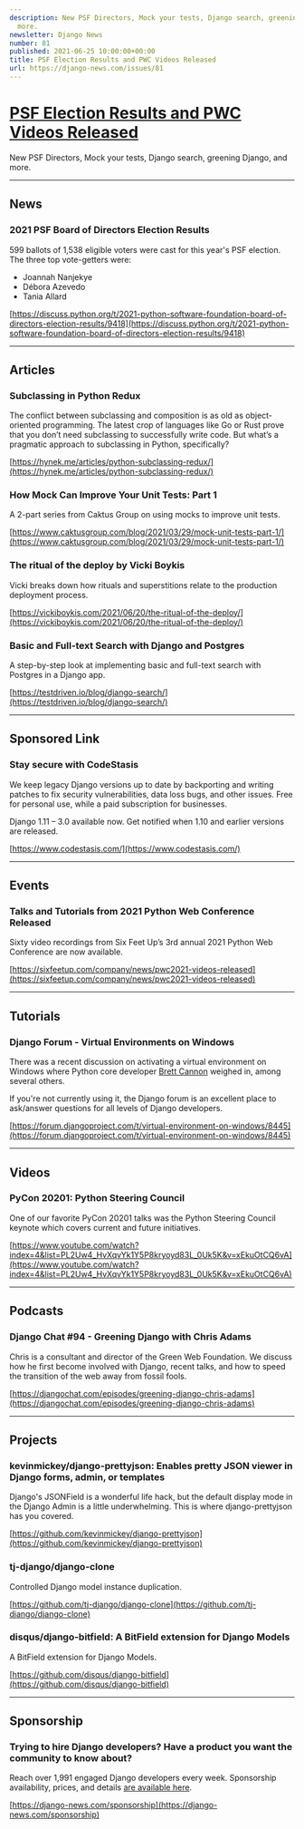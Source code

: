 ```yaml
---
description: New PSF Directors, Mock your tests, Django search, greening Django, and
  more.
newsletter: Django News
number: 81
published: 2021-06-25 10:00:00+00:00
title: PSF Election Results and PWC Videos Released
url: https://django-news.com/issues/81
---
```


# [PSF Election Results and PWC Videos Released](https://django-news.com/issues/81)

New PSF Directors, Mock your tests, Django search, greening Django, and more.

----

## News

### 2021 PSF Board of Directors Election Results

<p>599 ballots of 1,538 eligible voters were cast for this year's PSF election. The three top vote-getters were:</p>

<ul>
<li>Joannah Nanjekye</li>
<li>Débora Azevedo</li>
<li>Tania Allard</li>
</ul>

[https://discuss.python.org/t/2021-python-software-foundation-board-of-directors-election-results/9418](https://discuss.python.org/t/2021-python-software-foundation-board-of-directors-election-results/9418)

----

## Articles

### Subclassing in Python Redux

<p>The conflict between subclassing and composition is as old as object-oriented programming. The latest crop of languages like Go or Rust prove that you don’t need subclassing to successfully write code. But what’s a pragmatic approach to subclassing in Python, specifically?</p>

[https://hynek.me/articles/python-subclassing-redux/](https://hynek.me/articles/python-subclassing-redux/)

### How Mock Can Improve Your Unit Tests: Part 1

<p>A 2-part series from Caktus Group on using mocks to improve unit tests.</p>

[https://www.caktusgroup.com/blog/2021/03/29/mock-unit-tests-part-1/](https://www.caktusgroup.com/blog/2021/03/29/mock-unit-tests-part-1/)

### The ritual of the deploy by Vicki Boykis

<p>Vicki breaks down how rituals and superstitions relate to the production deployment process.</p>

[https://vickiboykis.com/2021/06/20/the-ritual-of-the-deploy/](https://vickiboykis.com/2021/06/20/the-ritual-of-the-deploy/)

### Basic and Full-text Search with Django and Postgres

<p>A step-by-step look at implementing basic and full-text search with Postgres in a Django app.</p>

[https://testdriven.io/blog/django-search/](https://testdriven.io/blog/django-search/)

----

## Sponsored Link

### Stay secure with CodeStasis

<p>We keep legacy Django versions up to date by backporting and writing patches to fix security vulnerabilities, data loss bugs, and other issues. Free for personal use, while a paid subscription for businesses.</p>

<p>Django 1.11 – 3.0 available now. Get notified when 1.10 and earlier versions are released.</p>

[https://www.codestasis.com/](https://www.codestasis.com/)

----

## Events

### Talks and Tutorials from 2021 Python Web Conference Released

<p>Sixty video recordings from Six Feet Up’s 3rd annual 2021 Python Web Conference are now available.</p>

[https://sixfeetup.com/company/news/pwc2021-videos-released](https://sixfeetup.com/company/news/pwc2021-videos-released)

----

## Tutorials

### Django Forum - Virtual Environments on Windows

<p>There was a recent discussion on activating a virtual environment on Windows where Python core developer <a href="https://cur.at/uTfNbSr">Brett Cannon</a> weighed in, among several others.</p>

<p>If you're not currently using it, the Django forum is an excellent place to ask/answer questions for all levels of Django developers.</p>

[https://forum.djangoproject.com/t/virtual-environment-on-windows/8445](https://forum.djangoproject.com/t/virtual-environment-on-windows/8445)

----

## Videos

### PyCon 20201: Python Steering Council

<p>One of our favorite PyCon 20201 talks was the Python Steering Council keynote which covers current and future initiatives.</p>

[https://www.youtube.com/watch?index=4&list=PL2Uw4_HvXqvYk1Y5P8kryoyd83L_0Uk5K&v=xEkuOtCQ6vA](https://www.youtube.com/watch?index=4&list=PL2Uw4_HvXqvYk1Y5P8kryoyd83L_0Uk5K&v=xEkuOtCQ6vA)

----

## Podcasts

### Django Chat #94 - Greening Django with Chris Adams

<p>Chris is a consultant and director of the Green Web Foundation. We discuss how he first become involved with Django, recent talks, and how to speed the transition of the web away from fossil fools.</p>

[https://djangochat.com/episodes/greening-django-chris-adams](https://djangochat.com/episodes/greening-django-chris-adams)

----

## Projects

### kevinmickey/django-prettyjson: Enables pretty JSON viewer in Django forms, admin, or templates

<p>Django's JSONField is a wonderful life hack, but the default display mode in the Django Admin is a little underwhelming. This is where django-prettyjson has you covered.</p>

[https://github.com/kevinmickey/django-prettyjson](https://github.com/kevinmickey/django-prettyjson)

### tj-django/django-clone

<p>Controlled Django model instance duplication.</p>

[https://github.com/tj-django/django-clone](https://github.com/tj-django/django-clone)

### disqus/django-bitfield: A BitField extension for Django Models

<p>A BitField extension for Django Models.</p>

[https://github.com/disqus/django-bitfield](https://github.com/disqus/django-bitfield)

----

## Sponsorship

### Trying to hire Django developers? Have a product you want the community to know about? 

<p>Reach over 1,991 engaged Django developers every week. Sponsorship availability, prices, and details <a href="https://cur.at/ESo3WiP">are available here</a>.</p>

[https://django-news.com/sponsorship](https://django-news.com/sponsorship)